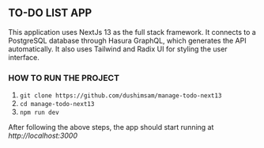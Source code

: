 ## TO-DO LIST APP

This application uses NextJs 13 as the full stack framework. It connects to a PostgreSQL database through Hasura GraphQL, which generates the API automatically. It also uses Tailwind and Radix UI for styling the user interface.

### HOW TO RUN THE PROJECT

1. `git clone https://github.com/dushimsam/manage-todo-next13`
2. `cd manage-todo-next13`
3. `npm run dev`

After following the above steps, the app should start running at _http://localhost:3000_
